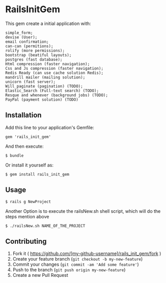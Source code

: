 # RailsInitGem

This gem create a initial application with:

	simple_form;
	devise (User);
	email confirmation;
	can-can (permitions);
	rolify (more permissions);
	bootstrap (beatiful layouts);
	postgres (fast database);
	Html compression (faster navigation);
	Css and Js compression (faster navigation);
	Redis Ready (can use cache solution Redis);
	mandrill mailer (mailing solution);
	unicorn (fast server);
	Will_paginate (pagination) (TODO);
	Elastic_Search (Full-text search) (TODO);
	Resque and whenever (background jobs) (TODO);
	PayPal (payment solution) (TODO)
	

## Installation

Add this line to your application's Gemfile:

    gem 'rails_init_gem'

And then execute:

    $ bundle

Or install it yourself as:

    $ gem install rails_init_gem

## Usage

	$ rails g NewProject

Another Option is to execute the railsNew.sh shell script, which will do the steps mention above

	$ ./railsNew.sh NAME_OF_THE_PROJECT

## Contributing

1. Fork it ( https://github.com/[my-github-username]/rails_init_gem/fork )
2. Create your feature branch (`git checkout -b my-new-feature`)
3. Commit your changes (`git commit -am 'Add some feature'`)
4. Push to the branch (`git push origin my-new-feature`)
5. Create a new Pull Request